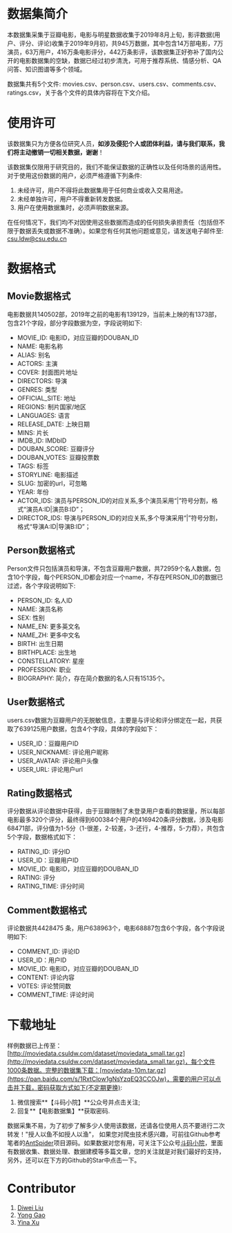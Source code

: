 

# 数据集简介

本数据集采集于豆瓣电影，电影与明星数据收集于2019年8月上旬，影评数据(用户、评分、评论)收集于2019年9月初，共945万数据，其中包含14万部电影，7万演员，63万用户，416万条电影评分，442万条影评，该数据集正好弥补了国内公开的电影​数据集的空缺，数据已经过初步清洗，可用于推荐系统、情感分析、QA问答、知识图谱等多个领域。

数据集共有5个文件: movies.csv、person.csv、users.csv、comments.csv、ratings.csv，关于各个文件的具体内容将在下文介绍。


# 使用许可

该数据集只为方便各位研究人员，**如涉及侵犯个人或团体利益，请与我们联系，我们将主动撤销一切相关数据，谢谢**！

该数据集仅限用于研究目的，我们不能保证数据的正确性以及任何场景的适用性。对于使用这份数据的用户，必须严格遵循下列条件: 

1. 未经许可，用户不得将此数据集用于任何商业或收入交易用途。
2. 未经单独许可，用户不得重新转发数据。
3. 用户在使用数据集时，必须声明数据来源。



在任何情况下，我们均不对因使用这些数据而造成的任何损失承担责任（包括但不限于数据丢失或数据不准确）。如果您有任何其他问题或意见，请发送电子邮件至: csu.ldw@csu.edu.cn


# 数据格式

## Movie数据格式

电影数据共140502部，2019年之前的电影有139129，当前未上映的有1373部，包含21个字段，部分字段数据为空，字段说明如下: 

- MOVIE_ID: 电影ID，对应豆瓣的DOUBAN_ID
- NAME: 电影名称
- ALIAS: 别名
- ACTORS: 主演
- COVER: 封面图片地址
- DIRECTORS: 导演
- GENRES: 类型
- OFFICIAL_SITE: 地址
- REGIONS: 制片国家/地区
- LANGUAGES: 语言
- RELEASE_DATE: 上映日期
- MINS: 片长
- IMDB_ID: IMDbID
- DOUBAN_SCORE: 豆瓣评分
- DOUBAN_VOTES: 豆瓣投票数
- TAGS: 标签
- STORYLINE: 电影描述
- SLUG: 加密的url，可忽略
- YEAR: 年份
- ACTOR_IDS: 演员与PERSON_ID的对应关系,多个演员采用“\|”符号分割，格式“演员A:ID\|演员B:ID”；
- DIRECTOR_IDS: 导演与PERSON_ID的对应关系,多个导演采用“\|”符号分割，格式“导演A:ID\|导演B:ID”；

## Person数据格式

Person文件只包括演员和导演，不包含豆瓣用户数据，共72959个名人数据，包含10个字段，每个PERSON_ID都会对应一个name，不存在PERSON_ID的数据已过滤，各个字段说明如下: 

- PERSON_ID: 名人ID
- NAME: 演员名称
- SEX: 性别
- NAME_EN: 更多英文名
- NAME_ZH: 更多中文名
- BIRTH: 出生日期
- BIRTHPLACE: 出生地
- CONSTELLATORY: 星座
- PROFESSION: 职业
- BIOGRAPHY: 简介，存在简介数据的名人只有15135个。



## User数据格式

users.csv数据为豆瓣用户的无脱敏信息，主要是与评论和评分绑定在一起，共获取了639125用户数据，包含4个字段，具体的字段如下：

- USER_ID：豆瓣用户ID
- USER_NICKNAME: 评论用户昵称
- USER_AVATAR: 评论用户头像
- USER_URL: 评论用户url


## Rating数据格式

评分数据从评论数据中获得，由于豆瓣限制了未登录用户查看的数据量，所以每部电影最多320个评分，最终得到600384个用户的4169420条评分数据，涉及电影68471部，评分值为1-5分（1-很差，2-较差，3-还行，4-推荐，5-力荐），共包含5个字段，数据格式如下：

- RATING_ID: 评分ID
- USER_ID：豆瓣用户ID
- MOVIE_ID: 电影ID，对应豆瓣的DOUBAN_ID
- RATING: 评分
- RATING_TIME: 评分时间


## Comment数据格式

评论数据共4428475 条，用户638963个，电影68887包含6个字段，各个字段说明如下: 

- COMMENT_ID: 评论ID
- USER_ID：用户ID
- MOVIE_ID: 电影ID，对应豆瓣的DOUBAN_ID
- CONTENT: 评论内容
- VOTES: 评论赞同数
- COMMENT_TIME: 评论时间


# 下载地址

样例数据已上传至：[http://moviedata.csuldw.com/dataset/moviedata_small.tar.gz](http://moviedata.csuldw.com/dataset/moviedata_small.tar.gz)，每个文件1000条数据。完整的数据集下载：[moviedata-10m.tar.gz](https://pan.baidu.com/s/1RxtClow1gNsYzqEQ3CCOJw)，需要的用户可以点击并下载，密码获取方式如下(不定期更换): 

1. 微信搜索**【斗码小院】**公众号并点击关注;
2. 回复**【电影数据集】**获取密码.

数据采集不易，为了初步了解多少人使用该数据，还请各位使用人员不要进行二次转发！"授人以鱼不如授人以渔"，
如果您对爬虫技术感兴趣，可前往Github参考笔者的[AntSpider](https://github.com/csuldw/AntSpider)项目源码。如果数据对您有用，可关注下公众号[斗码小院](http://www.csuldw.com/assets/articleImg/2019/code-main-fun.png)，里面有数据收集、数据处理、数据建模等多篇文章，您的关注就是对我们最好的支持，另外，还可以在下方的Github的Star中点击一下。


# Contributor

<!-- [MIT](LICENSE) &copy;  -->
1. [Diwei Liu](http://www.csuldw.com)
2. [Yong Gao](http://www.yogolab.com)
3. [Yina Xu](https://github.com/SnailXu)

